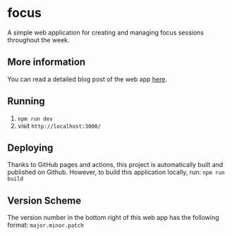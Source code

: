 # focus
A simple web application for creating and managing focus sessions throughout the week.

## More information
You can read a detailed blog post of the web app [here](https://jmdevy.github.io/jekyll/update/2025/01/14/focus-app.html).

## Running
1. `npm run dev`
2. visit `http://localhost:3000/`

## Deploying
Thanks to GitHub pages and actions, this project is automatically built and published on Github. However, to build this application locally, run: `npm run build`

## Version Scheme
The version number in the bottom right of this web app has the following format: `major.minor.patch`